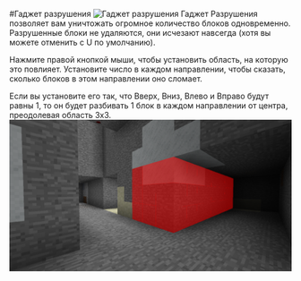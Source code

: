 #Гаджет разрушения
![Гаджет разрушения](item:buildinggadgets:destructiontool)
Гаджет Разрушения позволяет вам уничтожать огромное количество блоков одновременно. Разрушенные блоки не удаляются, они исчезают навсегда (хотя вы можете отменить с U по умолчанию).

Нажмите правой кнопкой мыши, чтобы установить область, на которую это повлияет. Установите число в каждом направлении, чтобы сказать, сколько блоков в этом направлении оно сломает.

Если вы установите его так, что Вверх, Вниз, Влево и Вправо будут равны 1, то он будет разбивать 1 блок в каждом направлении от центра, преодолевая область 3x3.
![](3x3.png)